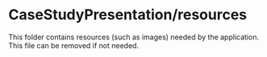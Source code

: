 # CaseStudyPresentation/resources

This folder contains resources (such as images) needed by the application. This file can
be removed if not needed.
